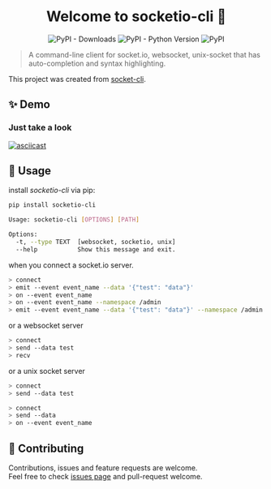 <h1 align="center">Welcome to socketio-cli 👋</h1>
<p align="center">
  <img alt="PyPI - Downloads" src="https://img.shields.io/pypi/dw/socketio-cli">
  <img alt="PyPI - Python Version" src="https://img.shields.io/pypi/pyversions/socketio-cli?style=flat-square">
  <img alt="PyPI" src="https://img.shields.io/pypi/v/socketio-cli">
</p>

> A command-line client for socket.io, websocket, unix-socket that has auto-completion and syntax highlighting.

This project was created from [socket-cli](https://github.com/gcaaa31928/socket-cli).

## ✨ Demo

### Just take a look
[![asciicast](https://asciinema.org/a/GgXCsrUEhlY98xxlrhIQcRpNj.svg)](https://asciinema.org/a/GgXCsrUEhlY98xxlrhIQcRpNj?speed=2)

## 🚀 Usage

install *socketio-cli* via pip:

```bash
pip install socketio-cli
```
```bash
Usage: socketio-cli [OPTIONS] [PATH]

Options:
  -t, --type TEXT  [websocket, socketio, unix]
  --help           Show this message and exit.
````

when you connect a socket.io server.
```bash
> connect
> emit --event event_name --data '{"test": "data"}'
> on --event event_name
> on --event event_name --namespace /admin
> emit --event event_name --data '{"test": "data"}' --namespace /admin
```
or a websocket server
```bash
> connect
> send --data test
> recv
```
or a unix socket server
```bash
> connect
> send --data test
```

```bash
> connect
> send --data
> on --event event_name
```

## 🤝 Contributing

Contributions, issues and feature requests are welcome.<br />
Feel free to check [issues page](https://github.com/gcaaa31928/socketio-cli/issues) and pull-request welcome.
